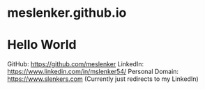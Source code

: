 # meslenker.github.io

# Hello World

GitHub: https://github.com/meslenker 
LinkedIn: https://www.linkedin.com/in/mslenker54/
Personal Domain: https://www.slenkers.com (Currently just redirects to my LinkedIn)

